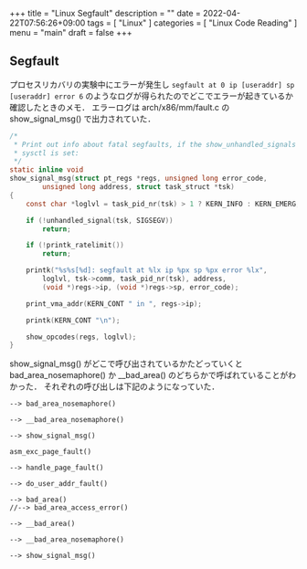 +++
title = "Linux Segfault"
description = ""
date = 2022-04-22T07:56:26+09:00
tags = [
  "Linux"
]
categories = [
  "Linux Code Reading"
]
menu = "main"
draft = false
+++

## Segfault

プロセスリカバリの実験中にエラーが発生し `segfault at 0 ip [useraddr] sp [useraddr] error 6` のようなログが得られたのでどこでエラーが起きているか確認したときのメモ．
エラーログは arch/x86/mm/fault.c の show_signal_msg() で出力されていた．

```c
/*
 * Print out info about fatal segfaults, if the show_unhandled_signals
 * sysctl is set:
 */
static inline void
show_signal_msg(struct pt_regs *regs, unsigned long error_code,
		unsigned long address, struct task_struct *tsk)
{
	const char *loglvl = task_pid_nr(tsk) > 1 ? KERN_INFO : KERN_EMERG;

	if (!unhandled_signal(tsk, SIGSEGV))
		return;

	if (!printk_ratelimit())
		return;

	printk("%s%s[%d]: segfault at %lx ip %px sp %px error %lx",
		loglvl, tsk->comm, task_pid_nr(tsk), address,
		(void *)regs->ip, (void *)regs->sp, error_code);

	print_vma_addr(KERN_CONT " in ", regs->ip);

	printk(KERN_CONT "\n");

	show_opcodes(regs, loglvl);
}
```

show_signal_msg() がどこで呼び出されているかたどっていくと bad_area_nosemaphore() か __bad_area() のどちらかで呼ばれていることがわかった．
それぞれの呼び出しは下記のようになっていた．

```text
--> bad_area_nosemaphore()

--> __bad_area_nosemaphore()

--> show_signal_msg()
```

```text
asm_exc_page_fault()

--> handle_page_fault()

--> do_user_addr_fault()

--> bad_area()
//--> bad_area_access_error()

--> __bad_area()

--> __bad_area_nosemaphore()

--> show_signal_msg()
```
